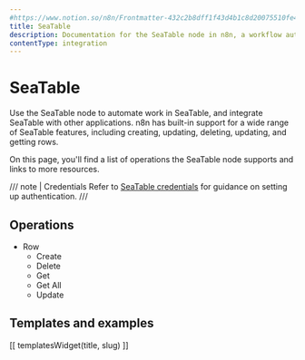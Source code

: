 ```yaml
---
#https://www.notion.so/n8n/Frontmatter-432c2b8dff1f43d4b1c8d20075510fe4
title: SeaTable
description: Documentation for the SeaTable node in n8n, a workflow automation platform. Includes details of operations and configuration, and links to examples and credentials information.
contentType: integration
---
```


# SeaTable

Use the SeaTable node to automate work in SeaTable, and integrate SeaTable with other applications. n8n has built-in support for a wide range of SeaTable features, including creating, updating, deleting, updating, and getting rows. 

On this page, you'll find a list of operations the SeaTable node supports and links to more resources.

/// note | Credentials
Refer to [SeaTable credentials](/integrations/builtin/credentials/seatable/) for guidance on setting up authentication. 
///

## Operations

* Row
    * Create
    * Delete
    * Get
    * Get All
    * Update

## Templates and examples

<!-- see https://www.notion.so/n8n/Pull-in-templates-for-the-integrations-pages-37c716837b804d30a33b47475f6e3780 -->
[[ templatesWidget(title, slug) ]]

